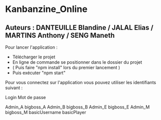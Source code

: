 # Kanbanzine_Online
## Auteurs : DANTEUILLE Blandine / JALAL Elias / MARTINS Anthony / SENG Maneth

Pour lancer l'application :
  
  - Télécharger le projet
  - En ligne de commande se positionner dans le dossier du projet 
  - ( Puis faire "npm install" lors du premier lancement )
  - Puis exécuter "npm start" 

Pour vous connectez sur l'application vous pouvez utiliser les identifiants suivant :

Login             Mot de passe

Admin_A           bigboss_A
Admin_B           bigboss_B
Admin_E           bigboss_E
Admin_M           bigboss_M
basicUsername     basicPlayer
